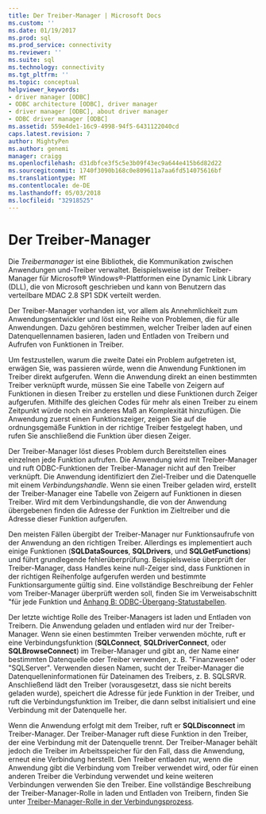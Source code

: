 ```yaml
---
title: Der Treiber-Manager | Microsoft Docs
ms.custom: ''
ms.date: 01/19/2017
ms.prod: sql
ms.prod_service: connectivity
ms.reviewer: ''
ms.suite: sql
ms.technology: connectivity
ms.tgt_pltfrm: ''
ms.topic: conceptual
helpviewer_keywords:
- driver manager [ODBC]
- ODBC architecture [ODBC], driver manager
- driver manager [ODBC], about driver manager
- ODBC driver manager [ODBC]
ms.assetid: 559e4de1-16c9-4998-94f5-6431122040cd
caps.latest.revision: 7
author: MightyPen
ms.author: genemi
manager: craigg
ms.openlocfilehash: d31dbfce3f5c5e3b09f43ec9a644e415b6d82d22
ms.sourcegitcommit: 1740f3090b168c0e809611a7aa6fd514075616bf
ms.translationtype: MT
ms.contentlocale: de-DE
ms.lasthandoff: 05/03/2018
ms.locfileid: "32918525"
---
```

# <a name="the-driver-manager"></a>Der Treiber-Manager
Die *Treibermanager* ist eine Bibliothek, die Kommunikation zwischen Anwendungen und-Treiber verwaltet. Beispielsweise ist der Treiber-Manager für Microsoft® Windows®-Plattformen eine Dynamic Link Library (DLL), die von Microsoft geschrieben und kann von Benutzern das verteilbare MDAC 2.8 SP1 SDK verteilt werden.  
  
 Der Treiber-Manager vorhanden ist, vor allem als Annehmlichkeit zum Anwendungsentwickler und löst eine Reihe von Problemen, die für alle Anwendungen. Dazu gehören bestimmen, welcher Treiber laden auf einen Datenquellennamen basieren, laden und Entladen von Treibern und Aufrufen von Funktionen in Treiber.  
  
 Um festzustellen, warum die zweite Datei ein Problem aufgetreten ist, erwägen Sie, was passieren würde, wenn die Anwendung Funktionen im Treiber direkt aufgerufen. Wenn die Anwendung direkt an einen bestimmten Treiber verknüpft wurde, müssen Sie eine Tabelle von Zeigern auf Funktionen in diesen Treiber zu erstellen und diese Funktionen durch Zeiger aufgerufen. Mithilfe des gleichen Codes für mehr als einen Treiber zu einem Zeitpunkt würde noch ein anderes Maß an Komplexität hinzufügen. Die Anwendung zuerst einen Funktionszeiger, zeigen Sie auf die ordnungsgemäße Funktion in der richtige Treiber festgelegt haben, und rufen Sie anschließend die Funktion über diesen Zeiger.  
  
 Der Treiber-Manager löst dieses Problem durch Bereitstellen eines einzelnen jede Funktion aufrufen. Die Anwendung wird mit Treiber-Manager und ruft ODBC-Funktionen der Treiber-Manager nicht auf den Treiber verknüpft. Die Anwendung identifiziert den Ziel-Treiber und die Datenquelle mit einem *Verbindungshandle*. Wenn sie einen Treiber geladen wird, erstellt der Treiber-Manager eine Tabelle von Zeigern auf Funktionen in diesen Treiber. Wird mit dem Verbindungshandle, die von der Anwendung übergebenen finden die Adresse der Funktion im Zieltreiber und die Adresse dieser Funktion aufgerufen.  
  
 Den meisten Fällen übergibt der Treiber-Manager nur Funktionsaufrufe von der Anwendung an den richtigen Treiber. Allerdings es implementiert auch einige Funktionen (**SQLDataSources**, **SQLDrivers**, und **SQLGetFunctions**) und führt grundlegende fehlerüberprüfung. Beispielsweise überprüft der Treiber-Manager, dass Handles keine null-Zeiger sind, dass Funktionen in der richtigen Reihenfolge aufgerufen werden und bestimmte Funktionsargumente gültig sind. Eine vollständige Beschreibung der Fehler vom Treiber-Manager überprüft werden soll, finden Sie im Verweisabschnitt "für jede Funktion und [Anhang B: ODBC-Übergang-Statustabellen](../../odbc/reference/appendixes/appendix-b-odbc-state-transition-tables.md).  
  
 Der letzte wichtige Rolle des Treiber-Managers ist laden und Entladen von Treibern. Die Anwendung geladen und entladen wird nur der Treiber-Manager. Wenn sie einen bestimmten Treiber verwenden möchte, ruft er eine Verbindungsfunktion (**SQLConnect**, **SQLDriverConnect**, oder **SQLBrowseConnect**) im Treiber-Manager und gibt an, der Name einer bestimmten Datenquelle oder Treiber verwenden, z. B. "Finanzwesen" oder "SQLServer". Verwenden diesen Namen, sucht der Treiber-Manager die Datenquelleninformationen für Dateinamen des Treibers, z. B. SQLSRVR. Anschließend lädt den Treiber (vorausgesetzt, dass sie nicht bereits geladen wurde), speichert die Adresse für jede Funktion in der Treiber, und ruft die Verbindungsfunktion im Treiber, die dann selbst initialisiert und eine Verbindung mit der Datenquelle her.  
  
 Wenn die Anwendung erfolgt mit dem Treiber, ruft er **SQLDisconnect** im Treiber-Manager. Der Treiber-Manager ruft diese Funktion in den Treiber, der eine Verbindung mit der Datenquelle trennt. Der Treiber-Manager behält jedoch die Treiber im Arbeitsspeicher für den Fall, dass die Anwendung, erneut eine Verbindung herstellt. Den Treiber entladen nur, wenn die Anwendung gibt die Verbindung vom Treiber verwendet wird, oder für einen anderen Treiber die Verbindung verwendet und keine weiteren Verbindungen verwenden Sie den Treiber. Eine vollständige Beschreibung der Treiber-Manager-Rolle in laden und Entladen von Treibern, finden Sie unter [Treiber-Manager-Rolle in der Verbindungsprozess](../../odbc/reference/develop-app/driver-manager-s-role-in-the-connection-process.md).
